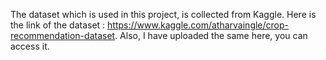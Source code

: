 The dataset which is used in this project, is collected from Kaggle. Here is the link of the dataset : https://www.kaggle.com/atharvaingle/crop-recommendation-dataset. Also, I have uploaded the same here, you can access it.
